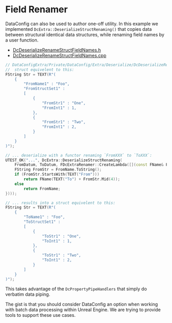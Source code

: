 # Field Renamer

DataConfig can also be used to author one-off utility. In this example we implemented `DcExtra::DeserializeStructRenaming()` that copies data between structural identical data structures, while renaming field names by a user function.

* [DcDeserializeRenameStructFieldNames.h]({{SrcRoot}}DataConfigExtra/Public/DataConfig/Extra/Deserialize/DcDeserializeRenameStructFieldNames.h)
* [DcDeserializeRenameStructFieldNames.cpp]({{SrcRoot}}DataConfigExtra/Private/DataConfig/Extra/Deserialize/DcDeserializeRenameStructFieldNames.cpp)

```c++
// DataConfigExtra/Private/DataConfig/Extra/Deserialize/DcDeserializeRenameStructFieldNames.cpp
//  struct equivelent to this:
FString Str = TEXT(R"(
    {
        "FromName1" : "Foo",
        "FromStructSet1" : 
        [
            {
                "FromStr1" : "One",
                "FromInt1" : 1,
            },
            {
                "FromStr1" : "Two",
                "FromInt1" : 2,
            }
        ]
    }
)");

// ... deserialize with a functor renaming `FromXXX` to `ToXXX`:
UTEST_OK("...", DcExtra::DeserializeStructRenaming(
    FromDatum, ToDatum, FDcExtraRenamer::CreateLambda([](const FName& FromName){
    FString FromStr = FromName.ToString();
    if (FromStr.StartsWith(TEXT("From")))
        return FName(TEXT("To") + FromStr.Mid(4));
    else
        return FromName;
})));

// ... results into a struct equivelent to this: 
FString Str = TEXT(R"(
    {
        "ToName1" : "Foo",
        "ToStructSet1" : 
        [
            {
                "ToStr1" : "One",
                "ToInt1" : 1,
            },
            {
                "ToStr1" : "Two",
                "ToInt1" : 2,
            }
        ]
    }
)");
```

This takes advantage of the `DcPropertyPipeHandlers` that simply do verbatim data piping. 

The gist is that you should consider DataConfig an option when working with batch data processing within Unreal Engine. We are trying to provide tools to support these use cases.